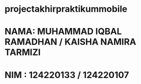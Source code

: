 # projectakhirpraktikummobile

# NAMA: MUHAMMAD IQBAL RAMADHAN / KAISHA NAMIRA TARMIZI
# NIM : 124220133 / 124220107
